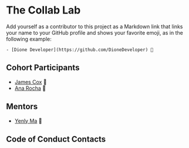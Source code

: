 # The Collab Lab

Add yourself as a contributor to this project as a Markdown link that links your name to your GitHub profile and shows your favorite emoji, as in the following example:

    - [Dione Developer](https://github.com/DioneDeveloper) 💅

## Cohort Participants

- [James Cox](https://github.com/jamesncox) 🦔
- [Ana Rocha](https://github.com/apdsrocha) 🐶

## Mentors

- [Yenly Ma](https://github.com/yenly) 🍄

## Code of Conduct Contacts
